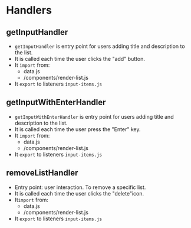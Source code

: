 # Handlers

## getInputHandler

- `getInputHandler` is entry point for users adding title and description to the list.
- It is called each time the user clicks the "add" button.
- It `import` from:
  - data.js
  - /components/render-list.js
- It `export` to listeners `input-items.js`

## getInputWithEnterHandler

- `getInputWithEnterHandler` is entry point for users adding title and description to the list.
- It is called each time the user press the "Enter" key.
- It `import` from:
  - data.js
  - /components/render-list.js
- It `export` to listeners `input-items.js`

## removeListHandler

- Entry point: user interaction. To remove a specific list.
- It is called each time the user clicks the "delete"icon.
- It`import` from:
  - data.js
  - /components/render-list.js
- It `export` to listeners `input-items.js`
